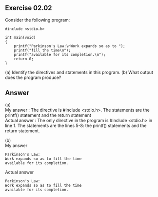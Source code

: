 ## Exercise 02.02
Consider the following program:

	#include <stdio.h>

	int main(void)
	{
	    printf("Parkinson's Law:\nWork expands so as to ");
	    printf("fill the time\n");
	    printf("available for its completion.\n");
	    return 0;
	}
(a) Identify the directives and statements in this program.
(b) What output does the program produce?
## Answer
(a)   
My answer : The directive is #include <stdio.h>. The statements are the printf() statement and the return statement   
Actual answer : The only directive in the program is #include <stdio.h> in line 1. The statements are the lines 5-8: the printf() statements and the return statement.   

(b)   
My answer

	Parkinson's Law:
	Work expands so as to fill the time
	available for its completion.

Actual answer

	Parkinson's Law:
	Work expands so as to fill the time
	available for its completion.
